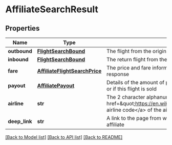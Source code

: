 # AffiliateSearchResult

## Properties
Name | Type | Description | Notes
------------ | ------------- | ------------- | -------------
**outbound** | [**FlightSearchBound**](FlightSearchBound.md) | The flight from the origin to the destination | 
**inbound** | [**FlightSearchBound**](FlightSearchBound.md) | The return flight from the destination to the origin | [optional] 
**fare** | [**AffiliateFlightSearchPrice**](AffiliateFlightSearchPrice.md) | The price and fare information which applies to all itineraries in this response | 
**payout** | [**AffiliatePayout**](AffiliatePayout.md) | Details of the amount of payout that the affiliate will received per click or if this flight is sold | 
**airline** | **str** | The 2 character alphanumeric &lt;a href&#x3D;\&quot;https://en.wikipedia.org/wiki/Airline_codes\&quot;&gt;IATA airline code&lt;/a&gt; of the airline that is selling this result | 
**deep_link** | **str** | A link to the page from which this result can be purchased from the affiliate | 

[[Back to Model list]](../README.md#documentation-for-models) [[Back to API list]](../README.md#documentation-for-api-endpoints) [[Back to README]](../README.md)


